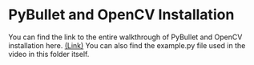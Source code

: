 # PyBullet and OpenCV Installation
You can find the link to the entire walkthrough of PyBullet and OpenCV installation here. <a href="">(Link)</a>
You can also find the example.py file used in the video in this folder itself.